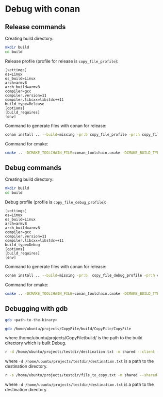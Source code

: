 Debug with conan
============

Release commands
------------

Creating build directory:
~~~bash
mkdir build
cd build
~~~

Release profile (profile for release is `copy_file_profile`):
~~~properties
[settings]
os=Linux
os_build=Linux
arch=armv8
arch_build=armv8
compiler=gcc
compiler.version=11
compiler.libcxx=libstdc++11
build_type=Release
[options]
[build_requires]
[env]
~~~

Command to generate files with conan for release:
~~~bash
conan install .. --build=missing -pr:b copy_file_profile -pr:h copy_file_profile
~~~

Command for cmake:
~~~bash
cmake .. -DCMAKE_TOOLCHAIN_FILE=conan_toolchain.cmake -DCMAKE_BUILD_TYPE=Release
~~~


Debug commands
------------

Creating build directory:
~~~bash
mkdir build
cd build
~~~

Debug profile (profile is `copy_file_debug_profile`):
~~~properties
[settings]
os=Linux
os_build=Linux
arch=armv8
arch_build=armv8
compiler=gcc
compiler.version=11
compiler.libcxx=libstdc++11
build_type=Debug
[options]
[build_requires]
[env]
~~~

Command to generate files with conan for release:
~~~bash
conan install .. --build=missing -pr:b  copy_file_debug_profile -pr:h copy_file_debug_profile
~~~

Command for cmake:
~~~bash
cmake .. -DCMAKE_TOOLCHAIN_FILE=conan_toolchain.cmake -DCMAKE_BUILD_TYPE=Debug
~~~


Debugging with gdb
------------

~~~bash
gdb <path-to-the-binary>
~~~

~~~bash
gdb /home/ubuntu/projects/CopyFile/build/CopyFile/CopyFile
~~~
where /home/ubuntu/projects/CopyFile/build/ is the path to the build directory which is built Debug.


~~~bash
r -d /home/ubuntu/projects/testdir/destination.txt -m shared --client --shared-memory crazy
~~~
where `-d /home/ubuntu/projects/testdir/destination.txt` is a path to the destination directory.

~~~bash
r -s /home/ubuntu/projects/testdir/file_to_copy.txt -m shared --shared-memory crazy
~~~
where `-d /home/ubuntu/projects/testdir/destination.txt` is a path to the destination directory.